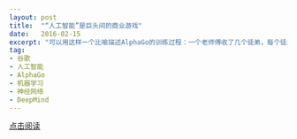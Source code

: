 ```yaml
---
layout: post
title:  "“人工智能”是巨头间的商业游戏"
date:   2016-02-15
excerpt: "可以用这样一个比喻描述AlphaGo的训练过程：一个老师傅收了几个徒弟，每个徒弟自学大量不同的棋谱，然后让徒弟们互相下棋，胜出的就算“出师”了。"
tag:
- 谷歌
- 人工智能
- AlphaGo
- 机器学习
- 神经网络
- DeepMind
---
```


<a href="https://zhuanlan.zhihu.com/p/20559749" target="_blank">点击阅读</a>